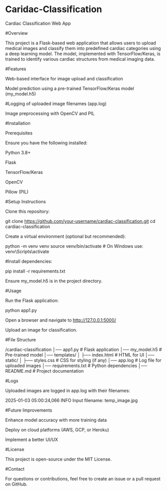 # Caridac-Classification

Cardiac Classification Web App

#Overview

This project is a Flask-based web application that allows users to upload medical images and classify them into predefined cardiac categories using a deep learning model. The model, implemented with TensorFlow/Keras, is trained to identify various cardiac structures from medical imaging data.

#Features

Web-based interface for image upload and classification

Model prediction using a pre-trained TensorFlow/Keras model (my_model.h5)

#Logging of uploaded image filenames (app.log)

Image preprocessing with OpenCV and PIL

#Installation

Prerequisites

Ensure you have the following installed:

Python 3.8+

Flask

TensorFlow/Keras

OpenCV

Pillow (PIL)

#Setup Instructions

Clone this repository:

git clone https://github.com/your-username/cardiac-classification.git
cd cardiac-classification

Create a virtual environment (optional but recommended):

python -m venv venv
source venv/bin/activate  # On Windows use: venv\Scripts\activate

#Install dependencies:

pip install -r requirements.txt

Ensure my_model.h5 is in the project directory.

#Usage

Run the Flask application:

python app1.py

Open a browser and navigate to http://127.0.0.1:5000/

Upload an image for classification.

#File Structure

/cardiac-classification
│── app1.py                 # Flask application
│── my_model.h5             # Pre-trained model
│── templates/
│   ├── index.html          # HTML for UI
│── static/
│   ├── styles.css          # CSS for styling (if any)
│── app.log                 # Log file for uploaded images
│── requirements.txt        # Python dependencies
│── README.md               # Project documentation

#Logs

Uploaded images are logged in app.log with their filenames:

2025-01-03 05:00:24,066 INFO Input filename: temp_image.jpg

#Future Improvements

Enhance model accuracy with more training data

Deploy on cloud platforms (AWS, GCP, or Heroku)

Implement a better UI/UX

#License

This project is open-source under the MIT License.

#Contact

For questions or contributions, feel free to create an issue or a pull request on GitHub.

